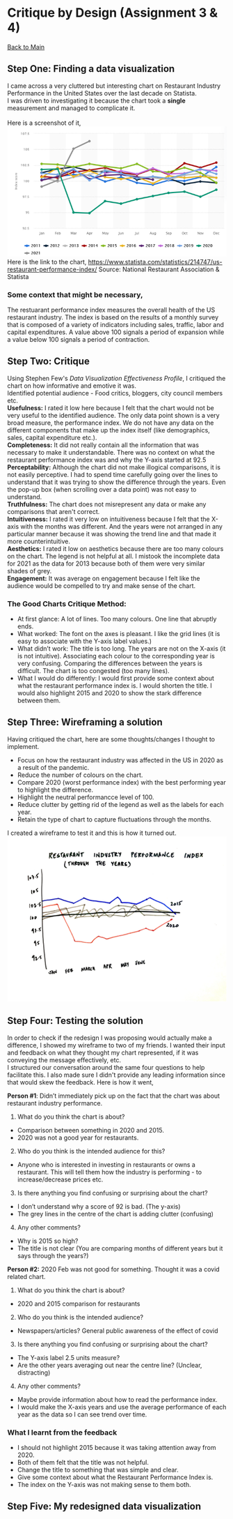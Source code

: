 # Critique by Design (Assignment 3 & 4)
[Back to Main](/README.md)

## Step One: Finding a data visualization

I came across a very cluttered but interesting chart on Restaurant Industry Performance in the United States over the last decade on Statista.<br/>
I was driven to investigating it because the chart took a **single** measurement and managed to complicate it. <br/>
<br/>
Here is a screenshot of it,
![Original Chart](/original.png)
<br/>
Here is the link to the chart,
https://www.statista.com/statistics/214747/us-restaurant-performance-index/
Source: National Restaurant Association & Statista

### Some context that might be necessary,

The restuarant performance index measures the overall health of the US restaurant industry. The index is based on the results of a monthly survey that is composed of a variety of indicators including sales, traffic, labor and capital expenditures. A value above 100 signals a period of expansion while a value below 100 signals a period of contraction.


## Step Two: Critique
Using Stephen Few's *Data Visualization Effectiveness Profile*, I critiqued the chart on how informative and emotive it was.  <br/>
Identified potential audience - Food critics, bloggers, city council members etc. <br/>
**Usefulness:** I rated it low here because I felt that the chart would not be very useful to the identified audience. The only data point shown is a very broad measure, the performance index. We do not have any data on the different components that make up the index itself (like demographics, sales, capital expenditure etc.). <br/>
**Completeness:** It did not really contain all the information that was necessary to make it understandable. There was no context on what the restaurant performance index was and why the Y-axis started at 92.5<br/>
**Perceptability:** Although the chart did not make illogical comparisons, it is not easily perceptive. I had to spend time carefully going over the lines to understand that it was trying to show the difference through the years. Even the pop-up box (when scrolling over a data point) was not easy to understand.<br/>
**Truthfulness:** The chart does not misrepresent any data or make any comparisons that aren't correct.<br/>
**Intuitiveness:** I rated it very low on intuitiveness because I felt that the X-axis with the months was different. And the years were not arranged in any particular manner because it was showing the trend line and that made it more counterintuitive. <br/>
**Aesthetics:** I rated it low on aesthetics because there are too many colours on the chart. The legend is not helpful at all. I mistook the incomplete data for 2021 as the data for 2013 because both of them were very similar shades of grey. <br/>
**Engagement:** It was average on engagement because I felt like the audience would be compelled to try and make sense of the chart. 


### The Good Charts Critique Method:
* At first glance: A lot of lines. Too many colours. One line that abruptly ends. 
* What worked: The font on the axes is pleasant. I like the grid lines (it is easy to associate with the Y-axis label values.)
* What didn’t work: The title is too long. The years are not on the X-axis (it is not intuitive). Associating each colour to the corresponding year is very confusing. Comparing the differences between the years is difficult. The chart is too congested (too many lines). 
* What I would do differently: I would first provide some context about what the restaurant performance index is. I would shorten the title. I would also highlight 2015 and 2020 to show the stark difference between them. 


## Step Three: Wireframing a solution

Having critiqued the chart, here are some thoughts/changes I thought to implement. 
* Focus on how the restaurant industry was affected in the US in 2020 as a result of the pandemic. 
* Reduce the number of colours on the chart.
* Compare 2020 (worst performance index) with the best performing year to highlight the difference. 
* Highlight the neutral performancce level of 100.
* Reduce clutter by getting rid of the legend as well as the labels for each year.
* Retain the type of chart to capture fluctuations through the months.

I created a wireframe to test it and this is how it turned out.
![Wireframe](/wireframe.jpeg)

## Step Four: Testing the solution

In order to check if the redesign I was proposing would actually make a difference, I showed my wireframe to two of my friends. I wanted their input and feedback on what they thought my chart represented, if it was conveying the message effectively, etc. <br/>
I structured our conversation around the same four questions to help facilitate this. I also made sure I didn't provide any leading information since that would skew the feedback. Here is how it went,

**Person #1**:
Didn’t immediately pick up on the fact that the chart was about restaurant industry performance. 
1. What do you think the chart is about?
  * Comparison between something in 2020 and 2015.
  * 2020 was not a good year for restaurants.
2. Who do you think is the intended audience for this?
  * Anyone who is interested in investing in restaurants or owns a restaurant. This will tell them how the industry is performing - to increase/decrease prices etc.
3. Is there anything you find confusing or surprising about the chart?
  * I don’t understand why a score of 92 is bad. (The y-axis)
  * The grey lines in the centre of the chart is adding clutter (confusing)
4. Any other comments?
  * Why is 2015 so high? 
  * The title is not clear (You are comparing months of different years but it says through the years?)

**Person #2:**
2020 Feb was not good for something. Thought it was a covid related chart.
1. What do you think the chart is about?
  * 2020 and 2015 comparison for restaurants
2. Who do you think is the intended audience?
  * Newspapers/articles? General public awareness of the effect of covid
3. Is there anything you find confusing or surprising about the chart?
  * The Y-axis label 2.5 units measure? 
  * Are the other years averaging out near the centre line? (Unclear, distracting)
4. Any other comments?
  * Maybe provide information about how to read the performance index. 
  * I would make the X-axis years and use the average performance of each year as the data so I can see trend over time.

### What I learnt from the feedback
* I should not highlight 2015 because it was taking attention away from 2020.
* Both of them felt that the title was not helpful.
* Change the title to something that was simple and clear.
* Give some context about what the Restaurant Performance Index is.
* The index on the Y-axis was not making sense to them both.


## Step Five: My redesigned data visualization
<div class="flourish-embed flourish-chart" data-src="visualisation/7303916"><script src="https://public.flourish.studio/resources/embed.js"></script></div>

